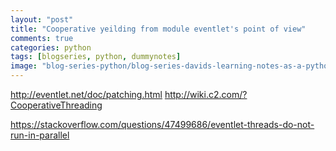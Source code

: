 ```yaml
---
layout: "post"
title: "Cooperative yeilding from module eventlet's point of view"
comments: true
categories: python
tags: [blogseries, python, dummynotes]
image: "blog-series-python/blog-series-davids-learning-notes-as-a-python-dummy.png"
---
```

http://eventlet.net/doc/patching.html
http://wiki.c2.com/?CooperativeThreading

https://stackoverflow.com/questions/47499686/eventlet-threads-do-not-run-in-parallel
